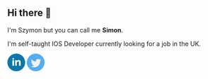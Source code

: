 ## Hi there 👋

 I'm Szymon but you can call me **Simon**.
 
 I'm self-taught IOS Developer currently looking for a job in the UK.
 
[<img src='https://github.com/Szymon1987/Szymon1987/blob/main/linkedin.png' alt='linkedin' height='40'>](https://www.linkedin.com/in/szymon-tadrzak-41b741146/) 
[<img src='https://github.com/Szymon1987/Szymon1987/blob/main/twitter.png' alt='twitter' height='40'>](https://twitter.com/Szymon_Tadrzak)
